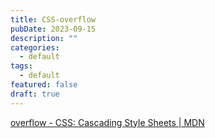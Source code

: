 ```yaml
---
title: CSS-overflow
pubDate: 2023-09-15
description: ""
categories:
  - default
tags:
  - default
featured: false
draft: true
---
```

[overflow - CSS: Cascading Style Sheets | MDN](https://developer.mozilla.org/en-US/docs/Web/CSS/overflow)



